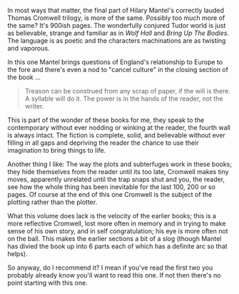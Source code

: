 In most ways that matter, the final part of Hilary Mantel's correctly lauded Thomas Cromwell trilogy, is more of the same. Possibly too much more of the same? It's 900ish pages. The wonderfully conjured Tudor world is just as believable, strange and familiar as in _Wolf Hall_ and _Bring Up The Bodies_. The language is as poetic and the characters machinations are as twisting and vaporous. 

In this one Mantel brings questions of England's relationship to Europe to the fore and there's even a nod to "cancel culture" in the closing section of the book ...
<blockquote>Treason can be construed from any scrap of paper, if the will is there. A syllable will do it. The power is in the hands of the reader, not the writer.</blockquote>
This is part of the wonder of these books for me, they speak to the contemporary without ever nodding or winking at the reader, the fourth wall is always intact. The fiction is complete, solid, and believable without ever filling in all gaps and depriving the reader the chance to use their imagination to bring things to life. 

Another thing I like: The way the plots and subterfuges work in these books; they hide themselves from the reader until its too late, Cromwell makes tiny moves, apparently unrelated until the trap snaps shut and you, the reader, see how the whole thing has been inevitable for the last 100, 200 or so pages. Of course at the end of this one Cromwell is the subject of the plotting rather than the plotter.

What this volume does lack is the velocity of the earlier books; this is a more reflective Cromwell, lost more often in memory and in trying to make sense of his own story, and in self congratulation; his eye is more often not on the ball. This makes the earlier sections a bit of a slog (though Mantel has divied the book up into 6 parts each of which has a definite arc so that helps).

So anyway, do I recommend it? I mean if you've read the first two you probably already know you'll want to read this one. If not then there's no point starting with this one.